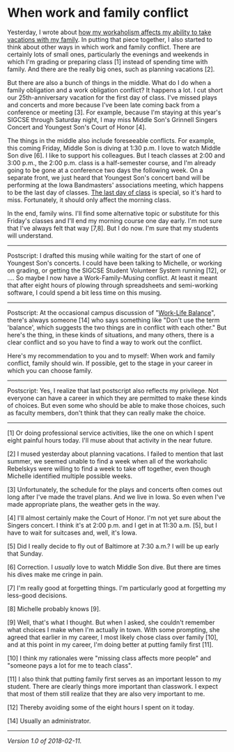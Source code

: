 When work and family conflict
=============================

Yesterday, I wrote about [how my workaholism affects my ability to take
vacations with my family](workaholic-2018-02-10).  In putting that piece
together, I also started to think about other ways in which work and
family conflict.  There are certainly lots of small ones, particularly
the evenings and weekends in which I'm grading or preparing class [1]
instead of spending time with family.  And there are the really big ones,
such as planning vacations [2].

But there are also a bunch of things in the middle.  What do I do when a
family obligation and a work obligation conflict?  It happens a lot.  I
cut short our 25th-anniversary vacation for the first day of class.  I've
missed plays and concerts and more because I've been late coming back
from a conference or meeting [3].  For example, because I'm staying at
this year's SIGCSE through Saturday night, I may miss Middle Son's 
Grinnell Singers Concert and Youngest Son's Court of Honor [4].

The things in the middle also include foreseeable conflicts.  For example,
this coming Friday, Middle Son is diving at 1:30 p.m.  I love to watch
Middle Son dive [6].  I like to support his colleagues.  But I teach classes
at 2:00 and 3:00 p.m., the 2:00 p.m. class is a half-semester course, and
I'm already going to be gone at a conference two days the following week.
On a separate front, we just heard that Youngest Son's concert band will
be performing at the Iowa Bandmasters' associations meeting, which happens
to be the last day of classes.  [The last day of class](last-day-of-class)
is special, so it's hard to miss.  Fortunately, it should only affect
the morning class.

In the end, family wins.  I'll find some alternative topic or substitute
for this Friday's classes and I'll end my morning course one day early.
I'm not sure that I've always felt that way [7,8].  But I do now.
I'm sure that my students will understand.

---

Postscript: I drafted this musing while waiting for the start of one
of Youngest Son's concerts.  I could have been talking to Michelle,
or working on grading, or getting the SIGCSE Student Volunteer System
running [12], or ....  So maybe I now have a Work-Family-Musing conflict.
At least it meant that after eight hours of plowing through spreadsheets
and semi-working software, I could spend a bit less time on this musing.

---

Postscript: At the occasional campus discussion of "[Work-Life
Balance](work-life-balance)", there's always someone [14] who says
something like "Don't use the term 'balance', which suggests the two
things are in conflict with each other."  But here's the thing, in
these kinds of situations, and many others, there is a clear conflict
and so you have to find a way to work out the conflict.

Here's my recommendation to you and to myself: When work and family
conflict, family should win.  If possible, get to the stage in your
career in which you can choose family.

---

Postscript: Yes, I realize that last postscript also reflects my privilege.
Not everyone can have a career in which they are permitted to make these
kinds of choices.  But even some who should be able to make those choices,
such as faculty members, don't think that they can really make the choice.

---

[1] Or doing professional service activities, like the one on which I spent
eight painful hours today.  I'll muse about that activity in the near future.

[2] I mused yesterday about planning vacations.  I failed to mention
that last summer, we seemed unable to find a week when all of the
workaholic Rebelskys were willing to find a week to take off together,
even though Michelle identified multiple possible weeks.

[3] Unfortunately, the schedule for the plays and concerts often comes out
long after I've made the travel plans.  And we live in Iowa.  So even when
I've made appropriate plans, the weather gets in the way.

[4] I'll almost certainly make the Court of Honor.  I'm not yet sure
about the Singers concert.  I think it's at 2:00 p.m. and I get in at
11:30 a.m. [5], but I have to wait for suitcases and, well, it's Iowa.

[5] Did I really decide to fly out of Baltimore at 7:30 a.m.?  I will be
up early that Sunday.

[6] Correction.  I *usually* love to watch Middle Son dive.  But there
are times his dives make me cringe in pain.

[7] I'm really good at forgetting things.  I'm particularly good at 
forgetting my less-good decisions.

[8] Michelle probably knows [9].

[9] Well, that's what I thought.  But when I asked, she couldn't remember
what choices I make when I'm actually in town.  With some prompting, she
agreed that earlier in my career, I most likely chose class over family
[10], and at this point in my career, I'm doing better at putting family
first [11].

[10] I think my rationales were "missing class affects more people" and
"someone pays a lot for me to teach class".

[11] I also think that putting family first serves as an important lesson
to my student.  There are clearly things more important than classwork.
I expect that most of them still realize that they are also very important
to me.

[12] Thereby avoiding some of the eight hours I spent on it today.

[14] Usually an administrator.

---

*Version 1.0 of 2018-02-11.*
